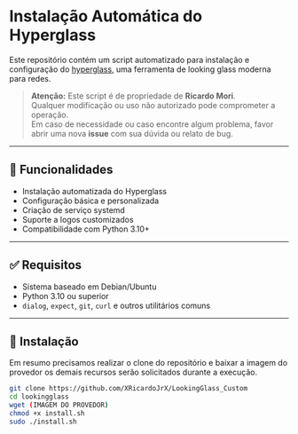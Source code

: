 # Instalação Automática do Hyperglass

Este repositório contém um script automatizado para instalação e configuração do [hyperglass](https://github.com/hyperglass/hyperglass), uma ferramenta de looking glass moderna para redes.

> **Atenção:** Este script é de propriedade de **Ricardo Mori**.  
> Qualquer modificação ou uso não autorizado pode comprometer a operação.  
> Em caso de necessidade ou caso encontre algum problema, favor abrir uma nova **issue** com sua dúvida ou relato de bug.

---

## 🚀 Funcionalidades

- Instalação automatizada do Hyperglass
- Configuração básica e personalizada
- Criação de serviço systemd
- Suporte a logos customizados
- Compatibilidade com Python 3.10+

---

## ✅ Requisitos

- Sistema baseado em Debian/Ubuntu
- Python 3.10 ou superior
- `dialog`, `expect`, `git`, `curl` e outros utilitários comuns

---

## 🔧 Instalação
Em resumo precisamos realizar o clone do repositório e baixar a imagem do provedor os demais recursos serão solicitados durante a execução.

```bash
git clone https://github.com/XRicardoJrX/LookingGlass_Custom
cd lookingglass
wget (IMAGEM DO PROVEDOR)
chmod +x install.sh
sudo ./install.sh
